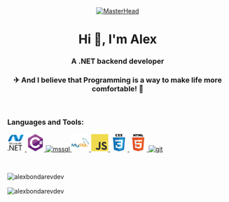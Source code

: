 <div align="center">
  <a href="https://github.com/AlexBondarevDev">
    <img src="https://avatars.dzeninfra.ru/get-zen_doc/1899117/pub_639cc5401416361203db8fde_639cc946d1874e1c5f7f9edb/orig" alt="MasterHead" width="450" height="300">
  </a>
</div>



<h1 align="center">Hi 👋, I'm Alex</h1>
<h3 align="center">A .NET backend developer</h3>

<h3 align="center">✈ And I believe that Programming is a way to make life more comfortable! 🌟</h3>

&nbsp;

<h3 align="left">Languages and Tools:</h3>
<p align="left">
  <a href="https://dotnet.microsoft.com/" target="_blank" rel="noreferrer"> <img src="https://raw.githubusercontent.com/devicons/devicon/master/icons/dot-net/dot-net-original-wordmark.svg" alt="dotnet" width="40" height="40"/> </a>
  <a href="https://www.w3schools.com/cs/" target="_blank" rel="noreferrer"> <img src="https://raw.githubusercontent.com/devicons/devicon/master/icons/csharp/csharp-original.svg" alt="csharp" width="40" height="40"/> </a> 
  <a href="https://www.microsoft.com/en-us/sql-server" target="_blank" rel="noreferrer"> <img src="https://www.svgrepo.com/show/303229/microsoft-sql-server-logo.svg" alt="mssql" width="40" height="40"/> </a>
  <a href="https://www.mysql.com/" target="_blank" rel="noreferrer"> <img src="https://raw.githubusercontent.com/devicons/devicon/master/icons/mysql/mysql-original-wordmark.svg" alt="mysql" width="40" height="40"/> </a>
  <a href="https://developer.mozilla.org/en-US/docs/Web/JavaScript" target="_blank" rel="noreferrer"> <img src="https://raw.githubusercontent.com/devicons/devicon/master/icons/javascript/javascript-original.svg" alt="javascript" width="40" height="40"/> </a>
  <a href="https://www.w3schools.com/css/" target="_blank" rel="noreferrer"> <img src="https://raw.githubusercontent.com/devicons/devicon/master/icons/css3/css3-original-wordmark.svg" alt="css3" width="40" height="40"/> </a>
  <a href="https://www.w3.org/html/" target="_blank" rel="noreferrer"> <img src="https://raw.githubusercontent.com/devicons/devicon/master/icons/html5/html5-original-wordmark.svg" alt="html5" width="40" height="40"/> </a> 
  <a href="https://git-scm.com/" target="_blank" rel="noreferrer"> <img src="https://www.vectorlogo.zone/logos/git-scm/git-scm-icon.svg" alt="git" width="40" height="40"/> </a>
</p>

&nbsp;

<p><img align="center" src="https://github-readme-stats.vercel.app/api/top-langs?username=alexbondarevdev&show_icons=true&locale=en&layout=compact" alt="alexbondarevdev" /></p>

<p><img align="center" src="https://github-readme-streak-stats.herokuapp.com/?user=alexbondarevdev&" alt="alexbondarevdev" /></p>




